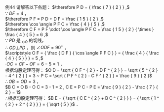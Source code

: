 例44 请解答以下各题：
$\therefore P D = { \frac { 7 } { 2 } } ,$   
∵ $D F = 4$ ，   
$\therefore P F = P D + D F = \frac { 1 5 } { 2 } ,$   
$\therefore \cos \angle P F C = \frac { 4 } { 5 } ,$   
$\therefore C F = P F \cdot \cos \angle P F C = \frac { 1 5 } { 2 } { \times } \frac { 4 } { 5 } = 6 ,$   
∵ $P D$ 是 $_ { \odot O }$ 的切线，   
∴ $O D \bot P D$ ，则 $\angle O D F = 9 0 ^ { \circ }$ ，   
$\scriptstyle O F = { \frac { D F } { \cos \angle P F C } } = { \frac { 4 } { \frac { 4 } { 5 } } } = 5 ,$   
$\cdot O C = C F - O F = 6 - 5 = 1$ ，   
根据勾股定理可得： $O D = \sqrt { O F ^ { 2 } - D F ^ { 2 } } = \sqrt { 5 ^ { 2 } - 4 ^ { 2 } } = 3 ~ P C = \sqrt { P F ^ { 2 } - C F ^ { 2 } } = \frac { 9 } { 2 }$   
$\therefore O B = O D = 3$ ，   
$B C = O B - O C = 3 - 1 = 2 , C E = P C - P E = \frac { 9 } { 2 } - \frac { 7 } { 2 } = 1$   
∴根据勾股定理可得： $B E = { \sqrt { C E ^ { 2 } + B C ^ { 2 } } } = { \sqrt { 1 ^ { 2 } + 2 ^ { 2 } } } = { \sqrt { 5 } }$ ．
